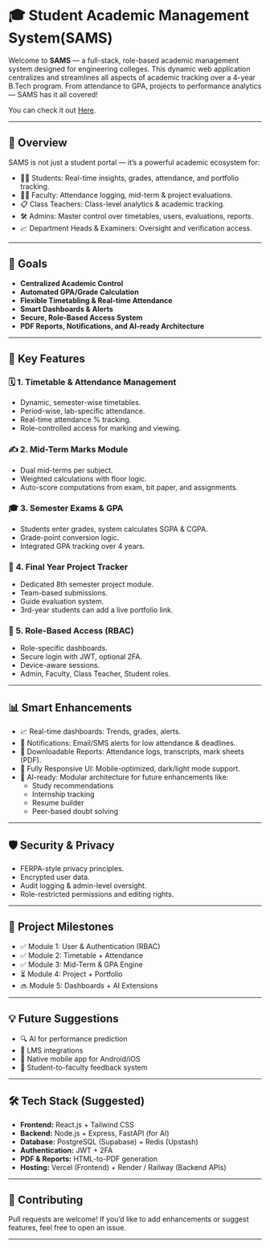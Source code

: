 # 🎓 Student Academic Management System(SAMS)

Welcome to **SAMS** — a full-stack, role-based academic management system designed for engineering colleges. This dynamic web application centralizes and streamlines all aspects of academic tracking over a 4-year B.Tech program. From attendance to GPA, projects to performance analytics — SAMS has it all covered!

You can check it out [Here](https://bhargavi2520.github.io/SAMS/).

---

## 🚀 Overview

SAMS is not just a student portal — it’s a powerful academic ecosystem for:
- 👨‍🎓 Students: Real-time insights, grades, attendance, and portfolio tracking.
- 👩‍🏫 Faculty: Attendance logging, mid-term & project evaluations.
- 📋 Class Teachers: Class-level analytics & academic tracking.
- 🛠 Admins: Master control over timetables, users, evaluations, reports.
- 📈 Department Heads & Examiners: Oversight and verification access.

---

## 🎯 Goals

- **Centralized Academic Control**  
- **Automated GPA/Grade Calculation**  
- **Flexible Timetabling & Real-time Attendance**  
- **Smart Dashboards & Alerts**  
- **Secure, Role-Based Access System**  
- **PDF Reports, Notifications, and AI-ready Architecture**

---

## 🧩 Key Features

### 🗓️ 1. Timetable & Attendance Management
- Dynamic, semester-wise timetables.
- Period-wise, lab-specific attendance.
- Real-time attendance % tracking.
- Role-controlled access for marking and viewing.

### ✍️ 2. Mid-Term Marks Module
- Dual mid-terms per subject.
- Weighted calculations with floor logic.
- Auto-score computations from exam, bit paper, and assignments.

### 🎓 3. Semester Exams & GPA
- Students enter grades, system calculates SGPA & CGPA.
- Grade-point conversion logic.
- Integrated GPA tracking over 4 years.

### 💼 4. Final Year Project Tracker
- Dedicated 8th semester project module.
- Team-based submissions.
- Guide evaluation system.
- 3rd-year students can add a live portfolio link.

### 🔐 5. Role-Based Access (RBAC)
- Role-specific dashboards.
- Secure login with JWT, optional 2FA.
- Device-aware sessions.
- Admin, Faculty, Class Teacher, Student roles.

---

## 📊 Smart Enhancements

- 📈 Real-time dashboards: Trends, grades, alerts.
- 🔔 Notifications: Email/SMS alerts for low attendance & deadlines.
- 📄 Downloadable Reports: Attendance logs, transcripts, mark sheets (PDF).
- 📱 Fully Responsive UI: Mobile-optimized, dark/light mode support.
- 🧠 AI-ready: Modular architecture for future enhancements like:
  - Study recommendations
  - Internship tracking
  - Resume builder
  - Peer-based doubt solving

---

## 🛡️ Security & Privacy

- FERPA-style privacy principles.
- Encrypted user data.
- Audit logging & admin-level oversight.
- Role-restricted permissions and editing rights.

---

## 🏁 Project Milestones

- ✅ Module 1: User & Authentication (RBAC)
- ✅ Module 2: Timetable + Attendance
- ✅ Module 3: Mid-Term & GPA Engine
- ⏳ Module 4: Project + Portfolio
- 🔜 Module 5: Dashboards + AI Extensions

---

## 💡 Future Suggestions

- 🔍 AI for performance prediction
- 🔗 LMS integrations
- 📲 Native mobile app for Android/iOS
- 💬 Student-to-faculty feedback system

---

## 🛠️ Tech Stack (Suggested)

- **Frontend:** React.js + Tailwind CSS  
- **Backend:** Node.js + Express, FastAPI (for AI)  
- **Database:** PostgreSQL (Supabase) + Redis (Upstash)  
- **Authentication:** JWT + 2FA  
- **PDF & Reports:** HTML-to-PDF generation  
- **Hosting:** Vercel (Frontend) + Render / Railway (Backend APIs)

---

## 🤝 Contributing

Pull requests are welcome! If you’d like to add enhancements or suggest features, feel free to open an issue.

---

